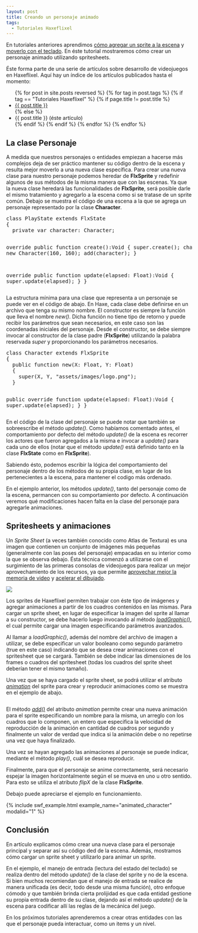 ```yaml
---
layout: post
title: Creando un personaje animado
tags:
  - Tutoriales Haxeflixel
---
```


En tutoriales anteriores aprendimos [cómo agregar un sprite a la escena]({{site.baseurl}}/haxeflixel-primer-proyecto/) y [moverlo con el teclado]({{site.baseurl}}/movimiento-sprite/). En éste tutorial mostraremos cómo crear un personaje animado utilizando spritesheets.

Éste forma parte de una serie de artículos sobre desarrollo de videojuegos en Haxeflixel. Aquí hay un índice de los artículos publicados hasta el momento:

<ul>
{% for post in site.posts reversed %}
  {% for tag in post.tags %}
    {% if tag == "Tutoriales Haxeflixel" %}
      {% if page.title != post.title %}
        <li><a href="{{site.baseurl}}{{post.url}}">{{ post.title }}</a></li>
      {% else %}
        <li>{{ post.title }} (éste artículo)</li>
      {% endif %}
    {% endif %}
  {% endfor %}
{% endfor %}
</ul>


## La clase Personaje

A medida que nuestros personajes o entidades empiezan a hacerse más complejos deja de ser práctico mantener su código dentro de la escena y resulta mejor moverlo a una nueva clase específica. Para crear una nueva clase para nuestro personaje podemos heredar de **FlxSprite** y redefinir algunos de sus métodos de la misma manera que con las escenas. Ya que la nueva clase heredará las funcionalidades de **FlxSprite**, será posible darle el mismo tratamiento y agregarlo a la escena como si se tratase de un sprite común. Debajo se muestra el código de una escena a la que se agrega un personaje representado por la clase **Character**.

<div class="code_container">
<pre name="code" class="brush: haxe; toolbar: false; gutter: false;">
class PlayState extends FlxState
{
  private var character: Character;

  override public function create():Void
  {
    super.create();
    character = new Character(160, 160);
    add(character);
  }

  override public function update(elapsed: Float):Void
  {
    super.update(elapsed);
  }
}
</pre>
</div>

La estructura mínima para una clase que representa a un personaje se puede ver en el código de abajo. En Haxe, cada clase debe definirse en un archivo que tenga su mismo nombre. El constructor es siempre la función que lleva el nombre *new()*. Dicha función no tiene tipo de retorno y puede recibir los parámetros que sean necesarios, en este caso son las coordenadas iniciales del personaje. Desde el constructor, se debe siempre invocar al constructor de la clase padre (**FlxSprite**) utilizando la palabra reservada *super* y proporcionando los parámetros necesarios.


<div class="code_container">
<pre name="code" class="brush: haxe; toolbar: false; gutter: false;">
class Character extends FlxSprite
{
  public function new(X: Float, Y: Float)
  {
    super(X, Y, "assets/images/logo.png");
  }

  public override function update(elapsed: Float):Void
  {
    super.update(elapsed);
  }
}
</pre>
</div>

En el código de la clase del personaje se puede notar que también se sobreescribe el método *update()*. Como habíamos comentado antes, el comportamiento por defecto del método *update()* de la escena es recorrer los actores que fueron agregados a la misma e invocar a *update()* para cada uno de ellos (notar que el método *update()* está definido tanto en la clase **FlxState** como en **FlxSprite**).

Sabiendo ésto, podemos escribir la lógica del comportamiento del personaje dentro de los métodos de su propia clase, en lugar de los pertenecientes a la escena, para mantener el codigo más ordenado.

En el ejemplo anterior, los métodos *update()*, tanto del personaje como de la escena, permancen con su comportamiento por defecto. A continuación veremos qué modificaciones hacen falta en la clase del personaje para agregarle animaciones.


## Spritesheets y animaciones

Un *Sprite Sheet* (a veces también conocido como Atlas de Textura) es una imagen que contienen un conjunto de imágenes más pequeñas (generalmente con las poses del personaje) empacadas en su interior como la que se observa debajo. Ésta técnica comenzó a utilizarse con el surgimiento de las primeras consolas de videojuegos para realizar un mejor aprovechamiento de los recursos, ya que permite [aprovechar mejor la memoria de video](http://player.vimeo.com/video/44440528) y [acelerar el dibujado](http://player.vimeo.com/video/55557803).

<img style="display: block; margin: 0 auto;" src="{{site.baseurl}}/images/spritesheet_char.png" />

Los sprites de Haxeflixel permiten trabajar con éste tipo de imágenes y agregar animaciones a partir de los cuadros contenidos en las mismas. Para cargar un sprite sheet, en lugar de especificar la imagen del sprite al llamar a su constructor, se debe hacerlo luego invocando al método [*loadGraphic()*](http://api.haxeflixel.com/flixel/FlxSprite.html#loadGraphic), el cual permite cargar una imagen especificando parámetros avanzados.

Al llamar a *loadGraphic()*, además del nombre del archivo de imagen a utilizar, se debe especificar un valor booleano como segundo parámetro (true en este caso) indicando que se desea crear animaciones con el spritesheet que se cargará. También se debe indicar las dimensiones de los frames o cuadros del spritesheet (todas los cuadros del sprite sheet deberían tener el mismo tamaño).

Una vez que se haya cargado el sprite sheet, se podrá utilizar el atributo [*animation*](http://api.haxeflixel.com/flixel/animation/FlxAnimationController.html) del sprite para crear y reproducir animaciones como se muestra en el ejemplo de abajo.

<div class="code_container">
<pre name="code" class="brush: haxe; toolbar: false; gutter: false;" id="example_character">
</pre>
</div>

El método [*add()*](http://api.haxeflixel.com/flixel/animation/FlxAnimationController.html#add) del atributo *animation* permite crear una nueva animación para el sprite especificando un nombre para la misma, un arreglo con los cuadros que lo componen, un entero que especifica la velocidad de reproducción de la animación en cantidad de cuadros por segundo y finalmente un valor de verdad que indica si la animación debe o no repetirse una vez que haya finalizado.

Una vez se hayan agregado las animaciones al personaje se puede indicar, mediante el método *play()*, cuál se desea reproducir.

Finalmente, para que el personaje se anime correctamente, será necesario espejar la imagen horizontalmente según el se mueva en uno u otro sentido. Para esto se utiliza el atributo *flipX* de la clase **FlxSprite**.

Debajo puede apreciarse el ejemplo en funcionamiento.

{% include swf_example.html example_name="animated_character" modalid="1" %}

## Conclusión

En artículo explicamos cómo crear una nueva clase para el personaje principal y separar así su código ded de la escena. Además, mostramos cómo cargar un sprite sheet y utilizarlo para animar un sprite.

En el ejemplo, el manejo de entrada (lectura del estado del teclado) se realiza dentro del método *update()* de la clase del sprite y no de la escena. Si bien muchos recomiendan que el manejo de entrada se realice de manera unificada (es decir, todo desde una misma función), otro enfoque cómodo y que también brinda cierta prolijidad es que cada entidad gestione su propia entrada dentro de su clase, dejando así el método *update()* de la escena para codificar allí las reglas de la mecánica del juego.

En los próximos tutoriales aprenderemos a crear otras entidades con las que el personaje pueda interactuar, como un items y un nivel.

<script type="text/javascript">

  $.get("https://raw.githubusercontent.com/pabab/pvj2-fichunl-code/master/animated_character/source/Character.hx", function(data, status){
    $('#example_character').text(data);
    SyntaxHighlighter.all()
  })
</script>
